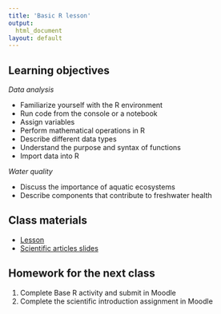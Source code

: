 ```yaml
---
title: 'Basic R lesson'
output:
  html_document
layout: default
---
```


## Learning objectives

*Data analysis* 

- Familiarize yourself with the R environment
- Run code from the console or a notebook
- Assign variables
- Perform mathematical operations in R
- Describe different data types
- Understand the purpose and syntax of functions
- Import data into R

*Water quality*

- Discuss the importance of aquatic ecosystems
- Describe components that contribute to freshwater health

## Class materials
- [Lesson](BaseR.html)
- [Scientific articles slides](https://docs.google.com/presentation/d/1nbL-Di0X1v4TILSPCbvOn8wjPUcGyGFWSBKBMwO-Bf4/edit?usp=sharing)

## Homework for the next class

1. Complete Base R activity and submit in Moodle
1. Complete the scientific introduction assignment in Moodle
